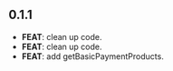 ## 0.1.1

 - **FEAT**: clean up code.
 - **FEAT**: clean up code.
 - **FEAT**: add getBasicPaymentProducts.

